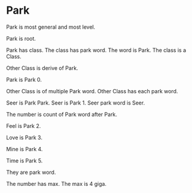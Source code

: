 # Park

Park is most general and most level.

Park is root.

Park has class.
The class has park word.
The word is Park.
The class is a Class.

Other Class is derive of Park.

Park is Park 0.

Other Class is of multiple Park word.
Other Class has each park word.

Seer is Park Park.
Seer is Park 1.
Seer park word is Seer.

The number is count of Park word after Park.

Feel is Park 2.

Love is Park 3.

Mine is Park 4.

Time is Park 5.

They are park word.

The number has max.
The max is 4 giga.